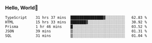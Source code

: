 
### Hello, World🐤

<!--START_SECTION:waka-->

```txt
TypeScript    31 hrs 37 mins  ███████████████▓░░░░░░░░░   62.83 %
HTML          15 hrs 33 mins  ███████▓░░░░░░░░░░░░░░░░░   30.92 %
Prisma        1 hr 46 mins    █░░░░░░░░░░░░░░░░░░░░░░░░   03.52 %
JSON          39 mins         ▒░░░░░░░░░░░░░░░░░░░░░░░░   01.31 %
SQL           31 mins         ▒░░░░░░░░░░░░░░░░░░░░░░░░   01.04 %
```

<!--END_SECTION:waka-->
